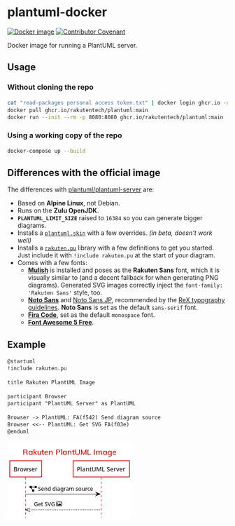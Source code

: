 # plantuml-docker

[![Docker image](https://github.com/rakutentech/plantuml-docker/workflows/Publish%20Docker%20image/badge.svg)](https://github.com/orgs/rakutentech/packages/container/package/plantuml)
[![Contributor Covenant](https://img.shields.io/badge/Contributor%20Covenant-v2.0%20adopted-ff69b4.svg)](./CODE_OF_CONDUCT.md)

Docker image for running a PlantUML server.

## Usage

### Without cloning the repo

```sh
cat "read-packages personal access token.txt" | docker login ghcr.io -u "your-github-username" --password-stdin
docker pull ghcr.io/rakutentech/plantuml:main
docker run --init --rm -p 8080:8080 ghcr.io/rakutentech/plantuml:main
```

### Using a working copy of the repo

```sh
docker-compose up --build
```

## Differences with the official image

The differences with [plantuml/plantuml-server](https://hub.docker.com/r/plantuml/plantuml-server) are:

- Based on **Alpine Linux**, not Debian.
- Runs on the **Zulu OpenJDK**.
- **`PLANTUML_LIMIT_SIZE`** raised to `16384` so you can generate bigger diagrams.
- Installs a [`plantuml.skin`](./plantuml.skin) with a few overrides. _(in beta, doesn't work well)_
- Installs a [`rakuten.pu`](./rakuten.pu) library with a few definitions to get you started. Just include it with `!include rakuten.pu` at the start of your diagram.
- Comes with a few fonts:
  - **[Mulish](https://fonts.google.com/specimen/Mulish)** is installed and poses as the **Rakuten Sans** font, which it is visually similar to (and a decent fallback for when generating PNG diagrams). Generated SVG images correctly inject the `font-family: 'Rakuten Sans'` style, too.
  - **[Noto Sans](https://fonts.google.com/specimen/Noto+Sans)** and [Noto Sans JP](https://fonts.google.com/specimen/Noto+Sans+JP), recommended by the [ReX typography guidelines](http://rex.public.rakuten-it.com/design/the-basics/typography/). **Noto Sans** is set as the default `sans-serif` font.
  - **[Fira Code](https://fonts.google.com/specimen/Fira+Code)**, set as the default `monospace` font.
  - **[Font Awesome 5 Free](https://fontawesome.com/)**.

## Example

```plantuml
@startuml
!include rakuten.pu

title Rakuten PlantUML Image

participant Browser
participant "PlantUML Server" as PlantUML

Browser -> PlantUML: FA(f542) Send diagram source
Browser <<-- PlantUML: Get SVG FA(f03e)
@enduml
```

![example](./example.png)
